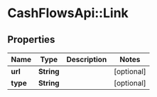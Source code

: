 # CashFlowsApi::Link

## Properties
Name | Type | Description | Notes
------------ | ------------- | ------------- | -------------
**url** | **String** |  | [optional] 
**type** | **String** |  | [optional] 

